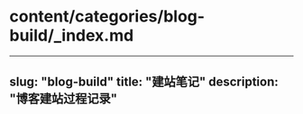 # content/categories/blog-build/_index.md
---
slug: "blog-build"
title: "建站笔记"
description: "博客建站过程记录"
---